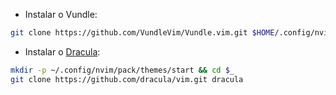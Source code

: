 - Instalar o Vundle: 
```bash
git clone https://github.com/VundleVim/Vundle.vim.git $HOME/.config/nvim/bundle/Vundle.vim
```

- Instalar o [Dracula](https://draculatheme.com/vim):
```bash
mkdir -p ~/.config/nvim/pack/themes/start && cd $_
git clone https://github.com/dracula/vim.git dracula
```


